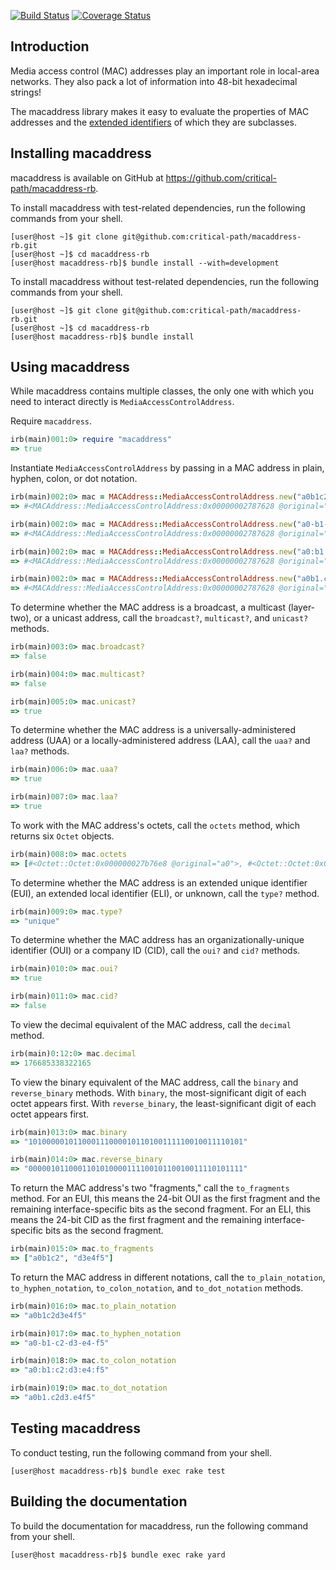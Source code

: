 [![Build Status](https://travis-ci.com/critical-path/macaddress-rb.svg?branch=master)](https://travis-ci.com/critical-path/macaddress-rb) [![Coverage Status](https://coveralls.io/repos/github/critical-path/macaddress-rb/badge.svg?branch=master)](https://coveralls.io/github/critical-path/macaddress-rb?branch=master)

## Introduction

Media access control (MAC) addresses play an important role in local-area networks.  They also pack a lot of information into 48-bit hexadecimal strings!

The macaddress library makes it easy to evaluate the properties of MAC addresses and the [extended identifiers](https://standards.ieee.org/products-services/regauth/tut/index.html) of which they are subclasses.


## Installing macaddress

macaddress is available on GitHub at https://github.com/critical-path/macaddress-rb.

To install macaddress with test-related dependencies, run the following commands from your shell.

```console
[user@host ~]$ git clone git@github.com:critical-path/macaddress-rb.git
[user@host ~]$ cd macaddress-rb
[user@host macaddress-rb]$ bundle install --with=development
```

To install macaddress without test-related dependencies, run the following commands from your shell.

```console
[user@host ~]$ git clone git@github.com:critical-path/macaddress-rb.git
[user@host ~]$ cd macaddress-rb
[user@host macaddress-rb]$ bundle install
```

## Using macaddress

While macaddress contains multiple classes, the only one with which you need to interact directly is `MediaAccessControlAddress`.

Require `macaddress`.

```ruby
irb(main)001:0> require "macaddress"
=> true
```

Instantiate `MediaAccessControlAddress` by passing in a MAC address in plain, hyphen, colon, or dot notation.

```ruby
irb(main)002:0> mac = MACAddress::MediaAccessControlAddress.new("a0b1c2d3e4f5")
=> #<MACAddress::MediaAccessControlAddress:0x00000002787628 @original="a0b1c2d3e4f5">
```

```ruby
irb(main)002:0> mac = MACAddress::MediaAccessControlAddress.new("a0-b1-c2-d3-e4-f5")
=> #<MACAddress::MediaAccessControlAddress:0x00000002787628 @original="a0-b1-c2-d3-e4-f5">
```

```ruby
irb(main)002:0> mac = MACAddress::MediaAccessControlAddress.new("a0:b1:c2:d3:e4:f5")
=> #<MACAddress::MediaAccessControlAddress:0x00000002787628 @original="a0:b1:c2:d3:e4:f5">
```

```ruby
irb(main)002:0> mac = MACAddress::MediaAccessControlAddress.new("a0b1.c2d3.e4f5")
=> #<MACAddress::MediaAccessControlAddress:0x00000002787628 @original="a0b1.c2d3.e4f5">
```

To determine whether the MAC address is a broadcast, a multicast (layer-two), or a unicast address, call the `broadcast?`, `multicast?`, and `unicast?` methods.

```ruby
irb(main)003:0> mac.broadcast?
=> false
```

```ruby
irb(main)004:0> mac.multicast?
=> false
```

```ruby
irb(main)005:0> mac.unicast?
=> true
```

To determine whether the MAC address is a universally-administered address (UAA) or a locally-administered address (LAA), call the `uaa?` and `laa?` methods.

```ruby
irb(main)006:0> mac.uaa?
=> true
```

```ruby
irb(main)007:0> mac.laa?
=> true
```

To work with the MAC address's octets, call the `octets` method, which returns six `Octet` objects.

```ruby
irb(main)008:0> mac.octets
=> [#<Octet::Octet:0x000000027b76e8 @original="a0">, #<Octet::Octet:0x000000027b7580 @original="b1">, #<Octet::Octet:0x000000027b7418 @original="c2">, #<Octet::Octet:0x000000027b72b0 @original="d3">, #<Octet::Octet:0x000000027b7148 @original="e4">, #<Octet::Octet:0x000000027b6fe0 @original="f5">]
```

To determine whether the MAC address is an extended unique identifier (EUI), an extended local identifier (ELI), or unknown, call the `type?` method.

```ruby
irb(main)009:0> mac.type?
=> "unique"
```

To determine whether the MAC address has an organizationally-unique identifier (OUI) or a company ID (CID), call the `oui?` and `cid?` methods.

```ruby
irb(main)010:0> mac.oui?
=> true
```

```ruby
irb(main)011:0> mac.cid?
=> false
```

To view the decimal equivalent of the MAC address, call the `decimal` method.

```ruby
irb(main)0:12:0> mac.decimal
=> 176685338322165 
```

To view the binary equivalent of the MAC address, call the `binary` and `reverse_binary` methods. With `binary`, the most-significant digit of each octet appears first.  With `reverse_binary`, the least-significant digit of each octet appears first.

```ruby
irb(main)013:0> mac.binary
=> "101000001011000111000010110100111110010011110101"
```

```ruby
irb(main)014:0> mac.reverse_binary
=> "000001011000110101000011110010110010011110101111"
```

To return the MAC address's two "fragments," call the `to_fragments` method.  For an EUI, this means the 24-bit OUI as the first fragment and the remaining interface-specific bits as the second fragment.  For an ELI, this means the 24-bit CID as the first fragment and the remaining interface-specific bits as the second fragment.

```ruby
irb(main)015:0> mac.to_fragments
=> ["a0b1c2", "d3e4f5"]
```

To return the MAC address in different notations, call the `to_plain_notation`, `to_hyphen_notation`, `to_colon_notation`, and `to_dot_notation` methods.

```ruby
irb(main)016:0> mac.to_plain_notation
=> "a0b1c2d3e4f5"
```

```ruby
irb(main)017:0> mac.to_hyphen_notation
=> "a0-b1-c2-d3-e4-f5"
```

```ruby
irb(main)018:0> mac.to_colon_notation
=> "a0:b1:c2:d3:e4:f5"
```

```ruby
irb(main)019:0> mac.to_dot_notation
=> "a0b1.c2d3.e4f5"
```


## Testing macaddress

To conduct testing, run the following command from your shell.

```console
[user@host macaddress-rb]$ bundle exec rake test
```


## Building the documentation

To build the documentation for macaddress, run the following command from your shell.

```console
[user@host macaddress-rb]$ bundle exec rake yard
```
